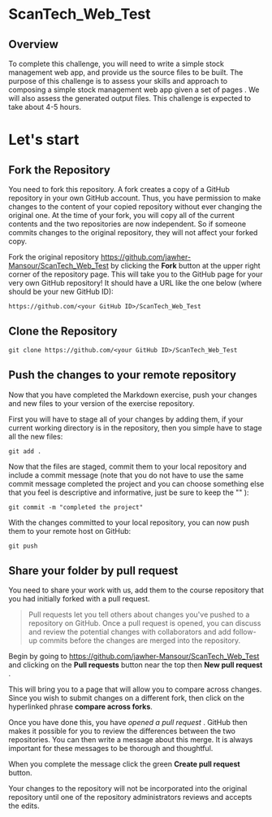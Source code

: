# ScanTech_Web_Test


## Overview

To complete this challenge, you will need to write a simple stock management web app, and provide us the source files to be built. The purpose of
this challenge is to assess your skills and approach to composing a simple stock management web app given a set of pages . We
will also assess the generated output files.
This challenge is expected to take about 4-5 hours.

# Let's start
## Fork the Repository
You need to fork this repository. A fork creates a copy of a GitHub repository in your own GitHub account. Thus, you have
permission to make changes to the content of your copied repository without ever changing the original one. At the time of your
fork, you will copy all of the current contents and the two repositories are now independent. So if someone commits changes to
the original repository, they will not affect your forked copy.


Fork the original repository https://github.com/jawher-Mansour/ScanTech_Web_Test by clicking the **Fork** button at the upper
right corner of the repository page.
This will take you to the GitHub page for your very own GitHub repository! It should have a URL like the one below (where <your
GitHub ID> should be your new GitHub ID):
```
https://github.com/<your GitHub ID>/ScanTech_Web_Test
```

## Clone the Repository

```
git clone https://github.com/<your GitHub ID>/ScanTech_Web_Test
```
## Push the changes to your remote repository
Now that you have completed the Markdown exercise, push your changes and new files to your version of the exercise
repository.

First you will have to stage all of your changes by adding them, if your current working directory is in the repository, then you
simple have to stage all the new files:
```
git add .
```
Now that the files are staged, commit them to your local repository and include a commit message (note that you do not have to
use the same commit message completed the project and you can choose something else that you feel is descriptive and
informative, just be sure to keep the "" ):
```
git commit -m "completed the project"
```

With the changes committed to your local repository, you can now push them to your remote host on GitHub:
```
git push
```
## Share your folder by pull request

You need to share your work with us, add them to the course repository that you had initially forked with a pull request.

>Pull requests let you tell others about changes you've pushed to a repository on GitHub. Once a pull request is opened, you
can discuss and review the potential changes with collaborators and add follow-up commits before the changes are
merged into the repository. 

Begin by going to https://github.com/jawher-Mansour/ScanTech_Web_Test and clicking on the **Pull requests** button near the
top then **New pull request** .

This will bring you to a page that will allow you to compare across changes. Since you wish to submit changes on a different fork,
then click on the hyperlinked phrase **compare across forks**.

Once you have done this, you have *opened a pull request* . GitHub then makes it possible for you to review the differences
between the two repositories. You can then write a message about this merge. It is always important for these messages to be
thorough and thoughtful.

When you complete the message click the green **Create pull request** button.

Your changes to the repository will not be incorporated into the original repository until one of the repository administrators
reviews and accepts the edits.

